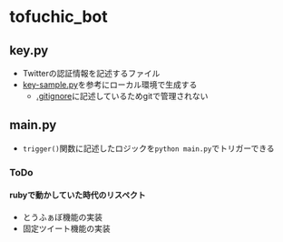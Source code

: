 # tofuchic_bot
## key.py
* Twitterの認証情報を記述するファイル
* [key-sample.py](./key-sample.py)を参考にローカル環境で生成する
    * [.gitignore](./.gitignore)に記述しているためgitで管理されない

## main.py
* `trigger()`関数に記述したロジックを`python main.py`でトリガーできる

### ToDo
#### rubyで動かしていた時代のリスペクト
* とうふぁぼ機能の実装
* 固定ツイート機能の実装